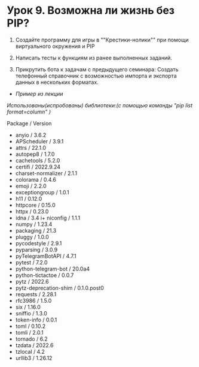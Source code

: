 # Урок 9. Возможна ли жизнь без PIP?

1. Создайте программу для игры в ""Крестики-нолики"" при помощи виртуального окружения и PIP

2. Написать тесты к функциям из ранее выполненных заданий.

3. Прикрутить бота к задачам с предыдущего семинара:
   Создать телефонный справочник с возможностью импорта и экспорта данных в нескольких форматах.

- _Пример из лекции_

_Использованы(испробованы) библиотеки:(с помощью команды "pip list format=column" )_

Package / Version

- anyio / 3.6.2
- APScheduler / 3.9.1
- attrs / 22.1.0
- autopep8 / 1.7.0
- cachetools / 5.2.0
- certifi / 2022.9.24
- charset-normalizer / 2.1.1
- colorama / 0.4.6
- emoji / 2.2.0
- exceptiongroup / 1.0.1
- h11 / 0.12.0
- httpcore / 0.15.0
- httpx / 0.23.0
- idna / 3.4
  i+ niconfig / 1.1.1
- numpy / 1.23.4
- packaging / 21.3
- pluggy / 1.0.0
- pycodestyle / 2.9.1
- pyparsing / 3.0.9
- pyTelegramBotAPI / 4.7.1
- pytest / 7.2.0
- python-telegram-bot / 20.0a4
- python-tictactoe / 0.0.7
- pytz / 2022.6
- pytz-deprecation-shim / 0.1.0.post0
- requests / 2.28.1
- rfc3986 / 1.5.0
- six / 1.16.0
- sniffio / 1.3.0
- token-info / 0.0.1
- toml / 0.10.2
- tomli / 2.0.1
- tornado / 6.2
- tzdata / 2022.6
- tzlocal / 4.2
- urllib3 / 1.26.12
